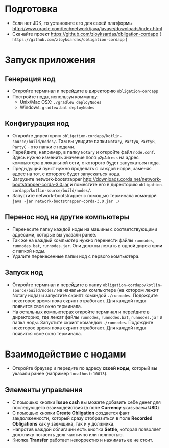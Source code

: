 # Подготовка
* Если нет JDK, то установите его для своей платформы http://www.oracle.com/technetwork/java/javase/downloads/index.html
* Скачайте проект https://github.com/zloyksardas/obligation-cordapp ( ` https://github.com/zloyksardas/obligation-cordapp ` )

# Запуск приложения

## Генерация нод
* Откройте терминал и перейдите в директорию `obligation-cordapp` 
* Постройте ноды, иcпользуя комманду:
    * Unix/Mac OSX: `./gradlew deployNodes`
    * Windows: `gradlew.bat deployNodes`
## Конфигурация нод
* Откройте директорию `obligation-cordapp/kotlin-source/build/nodes/`. Там вы увидите папки `Notary`, `PartyA`, `PartyB`, `PartyC` \- это папки с нодами.
* Перейдите, например, в папку `Notary` и откройте файл  `node.conf`. Здесь нужно изменить значение поля `p2pAdress` на адрес компьютера в локальной сети, с которого будет запускаться нода.
* Предыдущий пункт нужно проделать с каждой нодой, заменяя адрес на тот, с которого будет запускаться нода.
* Загрузите network-bootstrapper http://downloads.corda.net/network-bootstrapper-corda-3.0.jar и поместите его в директорию `obligation-cordapp/kotlin-source/build/nodes/`.
* Запустите network-bootstrapper с помощью терминала командой `java -jar network-bootstrapper-corda-3.0.jar ./`

## Перенос нод на другие компьютеры
* Перенесите папку каждой ноды на машины с соответствующими адресами, которые вы указали ранее.
* Так же на каждый компьютер нужно перенести файлы `runnodes`, `runnodes.bat`, `runnodes.jar`. Они должны лежать в одной директории с папкой ноды.
* Удалите перенесенные папки нод с первого компьютера.

## Запуск нод
* Откройте терминал и перейдите в папку `obligation-cordapp/kotlin-source/build/nodes/` на начальном компьютере (на котором лежит Notary нода) и запустите скрипт командой `./runnodes`. Подождите некоторое время пока скрипт отработает. Для каждой ноды появится свое окно терминала.
* На остальных компьютерах откройте терминал и  перейдите в директорию, где лежат файлы `runnodes`, `runnodes.bat`, `runnodes.jar` и папка ноды. Запустите скрипт командой `./runnodes`. Подождите некоторое время пока скрипт отработает. Для каждой ноды появится свое окно терминала.

# Взаимодействие с нодами
* Откройте браузер и передите по адресу **своей ноды**, который вы указали ранее (например `localhost:10013`).

## Элементы управления
* С помощью кнопки **Issue cash** вы можете добавить себе денег для последующего взаимодействия (в поле **Currency** указываем **USD**)
* С помощью кнопки **Create Obligation** создается факт закдолженности, который сразу отобразиться в поле **Recorded Obligations** как у заемщика, так и у должника.
* Напротив каждой облигации есть кнопка **Settle**, которая позволяет должнику погасить долг частично или полностью.
* Кнопка **Transfer** работает некорректно и нажимать ее не стоит.

